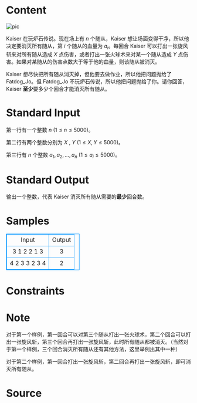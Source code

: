 
# Content

![pic](/source/lutece/lu-shi-chuan-shuo/img/aHR0cHM6Ly9pLmxvbGkubmV0LzIwMTkvMTEvMTcvelQ5SVhmaVZzdEpvd3lGLmpwZw==.jpg)

Kaiser 在玩炉石传说。现在场上有 $n$ 个随从，Kaiser 想让场面变得干净，所以他决定要消灭所有随从，第 $i$ 个随从的血量为 $a_i$。每回合 Kaiser 可以打出一张旋风斩来对所有随从造成 $X$ 点伤害，或者打出一张火球术来对某一个随从造成 $Y$ 点伤害。如果对某随从的伤害点数大于等于他的血量，则该随从被消灭。

Kaiser 想尽快把所有随从消灭掉，但他要去做作业，所以他把问题抛给了 Fatdog_Jo。但 Fatdog_Jo 不玩炉石传说，所以他把问题抛给了你。请你回答，Kaiser **至少**要多少个回合才能消灭所有随从。

# Standard Input

第一行有一个整数 $n$ ($1 \leq n \leq5000$)。

第二行有两个整数分别为 $X$ , $Y$ ($1 \leq X,Y \leq5000$)。

第三行有 $n$ 个整数 $a_1,a_2,\ldots,a_n$ ($1 \leq a_i \leq5000$)。

# Standard Output

输出一个整数，代表 Kaiser 消灭所有随从需要的**最少**回合数。

# Samples

<style>
        table,table tr th, table tr td { border:1px solid #0094ff; }
        table { width: 200px; min-height: 25px; line-height: 25px; text-align: center; border-collapse: collapse;}   
    </style>
<table>
	<tr>
		<td>Input</td>
		<td>Output</td>
	</tr>
<tr><td>3
1 2
2 1 3</td><td>3</td></tr><tr><td>4
2 3
3 2 3 4</td><td>2</td></tr></table>


# Constraints



# Note

对于第一个样例，第一回合可以对第三个随从打出一张火球术，第二个回合可以打出一张旋风斩，第三个回合再打出一张旋风斩，此时所有随从都被消灭。（当然对于第一个样例，三个回合消灭所有随从还有其他方法，这里举例出其中一种）

对于第二个样例，第一回合打出一张旋风斩，第二回合再打出一张旋风斩，即可消灭所有随从。

# Source


